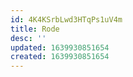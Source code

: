 ```yaml
---
id: 4K4KSrbLwd3HTqPs1uV4m
title: Rode
desc: ''
updated: 1639930851654
created: 1639930851654
---
```




